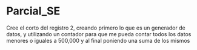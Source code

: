 # Parcial_SE
Cree el corto del registro 2, creando primero lo que es un generador de datos, y utilizando un contador para que me pueda contar todos los datos
menores o iguales a 500,000 y al final poniendo una suma de los mismos
